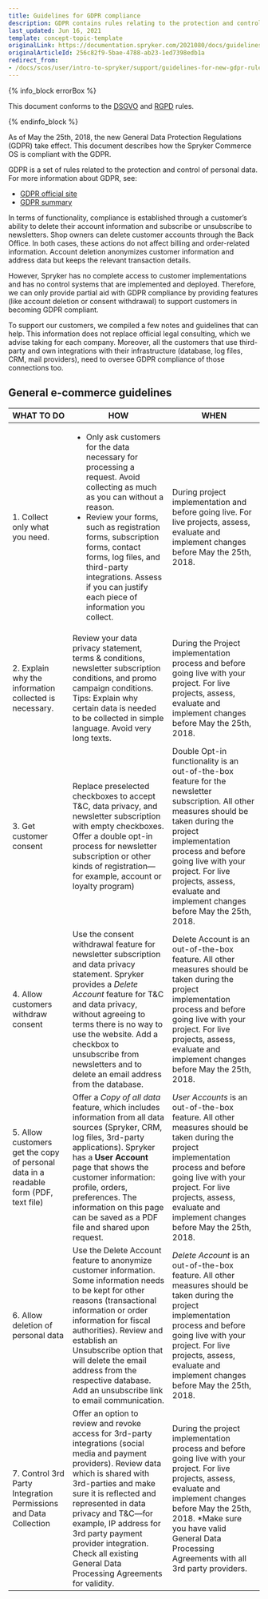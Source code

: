 ```yaml
---
title: Guidelines for GDPR compliance
description: GDPR contains rules relating to the protection and control of personal data.
last_updated: Jun 16, 2021
template: concept-topic-template
originalLink: https://documentation.spryker.com/2021080/docs/guidelines-for-new-gdpr-rules
originalArticleId: 256c82f9-5bae-4788-ab23-1ed7398edb1a
redirect_from:
- /docs/scos/user/intro-to-spryker/support/guidelines-for-new-gdpr-rules.html
---
```


{% info_block errorBox %}

This document conforms to the [DSGVO](https://de.wikipedia.org/wiki/Datenschutz-Grundverordnung) and [RGPD](https://fr.wikipedia.org/wiki/R%C3%A8glement_g%C3%A9n%C3%A9ral_sur_la_protection_des_donn%C3%A9es) rules.

{% endinfo_block %}

As of May the 25th, 2018, the new General Data Protection Regulations (GDPR) take effect. This document describes how the Spryker Commerce OS is compliant with the GDPR.

GDPR is a set of rules related to the protection and control of personal data.
For more information about GDPR, see:

* [GDPR official site](https://eur-lex.europa.eu/legal-content/EN/TXT/?uri=celex%3A32016R0679)
* [GDPR summary](https://gdpr-info.eu/)

In terms of functionality, compliance is established through a customer’s ability to delete their account information and subscribe or unsubscribe to newsletters. Shop owners can delete customer accounts through the Back Office. In both cases, these actions do not affect billing and order-related information. Account deletion anonymizes customer information and address data but keeps the relevant transaction details.

However, Spryker has no complete access to customer implementations and has no control systems that are implemented and deployed. Therefore, we can only provide partial aid with GDPR compliance by providing features (like account deletion or consent withdrawal) to support customers in becoming GDPR compliant.

To support our customers, we compiled a few notes and guidelines that can help. This information does not replace official legal consulting, which we advise taking for each company. Moreover, all the customers that use third-party and own integrations with their infrastructure (database, log files, CRM, mail providers), need to oversee GDPR compliance of those connections too.

## General e-commerce guidelines

|  WHAT TO DO | HOW | WHEN |
| --- | --- | --- |
|  1. Collect only what you need. | <ul><li>Only ask customers for the data necessary for processing a request. Avoid collecting as much as you can without a reason.</li><li> Review your forms, such as registration forms, subscription forms, contact forms, log files, and third-party integrations. Assess if you can justify each piece of information you collect.</li></ul> | During project implementation and before going live. For live projects, assess, evaluate and implement changes before May the 25th, 2018. |
|  2. Explain why the information collected is necessary.     | Review your data privacy statement, terms & conditions, newsletter subscription conditions, and promo campaign conditions. Tips: Explain why certain data is needed to be collected in simple language. Avoid very long texts. | During the Project implementation process and before going live with your project. For live projects, assess, evaluate and implement changes before May the 25th, 2018. |
| 3. Get customer consent                    | Replace preselected checkboxes to accept T&C, data privacy, and newsletter subscription with empty checkboxes. Offer a double opt-in process for newsletter subscription or other kinds of registration—for example, account or loyalty program) | Double Opt-in functionality is an out-of-the-box feature for the newsletter subscription. All other measures should be taken during the project implementation process and before going live with your project. For live projects, assess, evaluate and implement changes before May the 25th, 2018. |
| 4. Allow customers withdraw consent              | Use the consent withdrawal feature for newsletter subscription and data privacy statement. Spryker provides a *Delete Account* feature for T&C and data privacy, without agreeing to terms there is no way to use the website. Add a checkbox to unsubscribe from newsletters and to delete an email address from the database. | Delete Account is an out-of-the-box feature. All other measures should be taken during the project implementation process and before going live with your project. For live projects, assess, evaluate and implement changes before May the 25th, 2018. |
| 5. Allow customers get the copy of personal data in a readable form (PDF, text file) | Offer a *Copy of all data* feature, which includes information from all data sources (Spryker, CRM, log files, 3rd-party applications). Spryker has a **User Account** page that shows the customer information: profile, orders, preferences. The information on this page can be saved as a PDF file and shared upon request. | *User Accounts* is an out-of-the-box feature. All other measures should be taken during the project implementation process and before going live with your project. For live projects, assess, evaluate and implement changes before May the 25th, 2018. |
| 6. Allow deletion of personal data              | Use the Delete Account feature to anonymize customer information. Some information needs to be kept for other reasons (transactional information or order information for fiscal authorities). Review and establish an Unsubscribe option that will delete the email address from the respective database. Add an unsubscribe link to email communication. | *Delete Account* is an out-of-the-box feature. All other measures should be taken during the project implementation process and before going live with your project. For live projects, assess, evaluate and implement changes before May the 25th, 2018. |
| 7. Control 3rd Party Integration Permissions and Data Collection | Offer an option to review and revoke access for 3rd-party integrations (social media and payment providers). Review data which is shared with 3rd-parties and make sure it is reflected and represented in data privacy and T&C—for example, IP address for 3rd party payment provider integration. Check all existing General Data Processing Agreements for validity. | During the project implementation process and before going live with your project. For live projects, assess, evaluate and implement changes before May the 25th, 2018. *Make sure you have valid General Data Processing Agreements with all 3rd party providers. |
